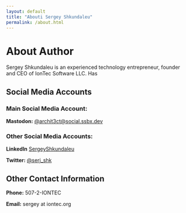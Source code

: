 ```yaml
---
layout: default 
title: "Abouti Sergey Shkundaleu"
permalink: /about.html
---
```


# About Author 

Sergey Shkundaleu is an experienced technology entrepreneur, founder and CEO of IonTec Software LLC. Has  

## Social Media Accounts

### Main Social Media Account:

**Mastodon:** [@archit3ct@social.ssbx.dev](https://social.ssbx.dev/@archit3ct)  

### Other Social Media Accounts:

**LinkedIn** [SergeyShkundaleu](https://www.linkedin.com/in/sergeyshkundaleu/) 

**Twitter:** [@serj_shk](https://twitter.com/serj_shk) 

## Other Contact Information

**Phone:** 507-2-IONTEC

**Email:** sergey at iontec.org 
